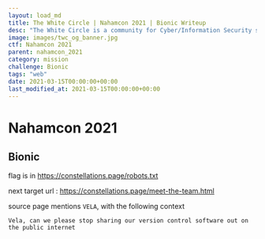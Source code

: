 ```yaml
---
layout: load_md
title: The White Circle | Nahamcon 2021 | Bionic Writeup
desc: "The White Circle is a community for Cyber/Information Security students, enthusiasts and professionals. You can discuss anything related to Security, share your knowledge with others, get help when you need it and proceed further in your journey with amazing people from all over the world."
image: images/twc_og_banner.jpg
ctf: Nahamcon 2021
parent: nahamcon_2021
category: mission
challenge: Bionic
tags: "web"
date: 2021-03-15T00:00:00+00:00
last_modified_at: 2021-03-15T00:00:00+00:00
---
```


<h1 class="heading card-title white-text">Nahamcon 2021</h1>

## Bionic

flag is in https://constellations.page/robots.txt

next target url : https://constellations.page/meet-the-team.html

source page mentions `VELA`, with the following context
```
Vela, can we please stop sharing our version control software out on the public internet
```

